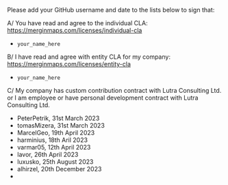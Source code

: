 Please add your GitHub username and date to the lists below to sign that:
 
A/ You have read and agree to the individual CLA: https://merginmaps.com/licenses/individual-cla

* `your_name_here`

B/ I have read and agree with entity CLA for my company: https://merginmaps.com/licenses/entity-cla

* `your_name_here`

C/ My company has custom contribution contract with Lutra Consulting Ltd. or I am employee or have personal development contract with Lutra Consulting Ltd.

* PeterPetrik, 31st March 2023
* tomasMizera, 31st March 2023
* MarcelGeo, 19th April 2023
* harminius, 18th Aril 2023
* varmar05, 12th April 2023
* lavor, 26th April 2023
* luxusko, 25th August 2023
* alhirzel, 20th December 2023
* 
